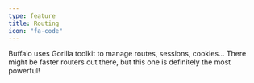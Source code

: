 ```yaml
---
type: feature
title: Routing
icon: "fa-code"
---
```


Buffalo uses Gorilla toolkit to manage routes, sessions, cookies...
There might be faster routers out there, but this one is definitely the most powerful!